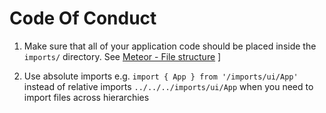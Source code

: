# Code Of Conduct

1. Make sure that all of your application code should be placed inside the `imports/` directory. See [Meteor - File structure](https://guide.meteor.com/structure.html#javascript-structure)
  ]

2. Use absolute imports e.g. `import { App } from '/imports/ui/App'` instead of relative imports `../../../imports/ui/App` when you need to import files across hierarchies
